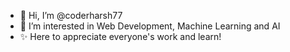 - 👋 Hi, I’m @coderharsh77
- 👀 I’m interested in Web Development, Machine Learning and AI
- ✨ Here to appreciate everyone's work and learn!

<!---
coderharsh77/coderharsh77 is a ✨ special ✨ repository because its `README.md` (this file) appears on your GitHub profile.
You can click the Preview link to take a look at your changes.
--->
